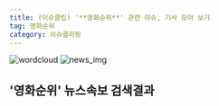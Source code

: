 ```yaml
---
title: (이슈클립) '**영화순위**' 관련 이슈, 기사 모아 보기
tag: 영화순위
category: 이슈클리핑
---
```

![wordcloud](https://s3.ap-northeast-2.amazonaws.com/lyrics101-wordcloud/2018-09-16-1537073290.png)
![news_img](https://user-images.githubusercontent.com/42597476/44507050-1206f400-a6e4-11e8-8d98-7ffbfebb353f.png)
## **'**영화순위**'** 뉴스속보 검색결과

